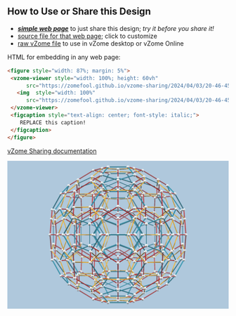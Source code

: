 
## How to Use or Share this Design

 - [***simple web page***](<https://zomefool.github.io/vzome-sharing/2024/04/03/20-46-45-Hyperdo2-length/>) to just share this design; *try it before you share it!*
 - [source file for that web page](<https://github.com/zomefool/vzome-sharing/edit/main/2024/04/03/20-46-45-Hyperdo2-length/index.md>); click to customize
 - [raw vZome file](<https://raw.githubusercontent.com/zomefool/vzome-sharing/main/2024/04/03/20-46-45-Hyperdo2-length/Hyperdo2-length.vZome>) to use in vZome desktop or vZome Online
 
 HTML for embedding in any web page:
 ```html
<figure style="width: 87%; margin: 5%">
  <vzome-viewer style="width: 100%; height: 60vh"
       src="https://zomefool.github.io/vzome-sharing/2024/04/03/20-46-45-Hyperdo2-length/Hyperdo2-length.vZome" >
    <img  style="width: 100%"
       src="https://zomefool.github.io/vzome-sharing/2024/04/03/20-46-45-Hyperdo2-length/Hyperdo2-length.png" >
  </vzome-viewer>
  <figcaption style="text-align: center; font-style: italic;">
     REPLACE this caption!
  </figcaption>
</figure>
 ```

[vZome Sharing documentation](https://vzome.github.io/vzome/sharing.html#how-it-works)

![Image](<Hyperdo2-length.png>)

